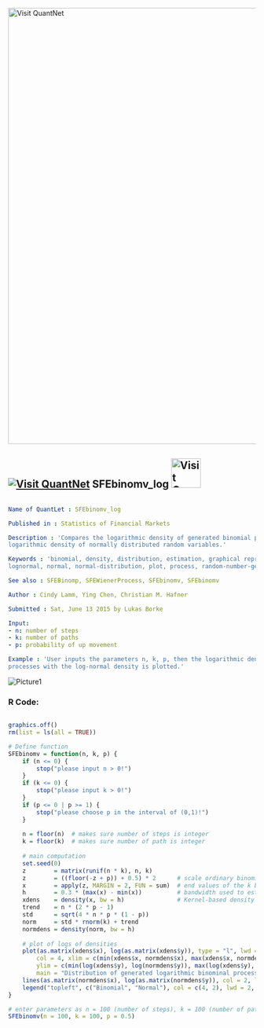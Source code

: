 
[<img src="https://github.com/QuantLet/Styleguide-and-FAQ/blob/master/pictures/banner.png" width="888" alt="Visit QuantNet">](http://quantlet.de/)

## [<img src="https://github.com/QuantLet/Styleguide-and-FAQ/blob/master/pictures/qloqo.png" alt="Visit QuantNet">](http://quantlet.de/) **SFEbinomv_log** [<img src="https://github.com/QuantLet/Styleguide-and-FAQ/blob/master/pictures/QN2.png" width="60" alt="Visit QuantNet 2.0">](http://quantlet.de/)

```yaml

Name of QuantLet : SFEbinomv_log

Published in : Statistics of Financial Markets

Description : 'Compares the logarithmic density of generated binomial processes with the
logarithmic density of normally distributed random variables.'

Keywords : 'binomial, density, distribution, estimation, graphical representation, kernel,
lognormal, normal, normal-distribution, plot, process, random-number-generation'

See also : SFEBinomp, SFEWienerProcess, SFEbinomv, SFEbinomv

Author : Cindy Lamm, Ying Chen, Christian M. Hafner

Submitted : Sat, June 13 2015 by Lukas Borke

Input: 
- n: number of steps
- k: number of paths
- p: probability of up movement

Example : 'User inputs the parameters n, k, p, then the logarithmic density of generated binomial
processes with the log-normal density is plotted.'

```

![Picture1](SFEbinomv_log-1.png)


### R Code:
```r

graphics.off()
rm(list = ls(all = TRUE))

# Define function
SFEbinomv = function(n, k, p) {
    if (n <= 0) {
        stop("please input n > 0!")
    }
    if (k <= 0) {
        stop("please input k > 0!")
    }
    if (p <= 0 | p >= 1) {
        stop("please choose p in the interval of (0,1)!")
    }
    
    n = floor(n)  # makes sure number of steps is integer
    k = floor(k)  # makes sure number of path is integer
    
    # main computation
    set.seed(0)
    z        = matrix(runif(n * k), n, k)
    z        = ((floor(-z + p)) + 0.5) * 2      # scale ordinary binomial processes
    x        = apply(z, MARGIN = 2, FUN = sum)  # end values of the k binomial processes
    h        = 0.3 * (max(x) - min(x))          # bandwidth used to estimate the density of end values
    xdens    = density(x, bw = h)               # Kernel-based density estimation with specified bandwidth
    trend    = n * (2 * p - 1)
    std      = sqrt(4 * n * p * (1 - p))
    norm     = std * rnorm(k) + trend
    normdens = density(norm, bw = h)
    
    # plot of logs of densities
    plot(as.matrix(xdens$x), log(as.matrix(xdens$y)), type = "l", lwd = 2, 
        col = 4, xlim = c(min(xdens$x, normdens$x), max(xdens$x, normdens$x)), 
        ylim = c(min(log(xdens$y), log(normdens$y)), max(log(xdens$y), log(normdens$y))), 
        main = "Distribution of generated logarithmic binominal processes")
    lines(as.matrix(normdens$x), log(as.matrix(normdens$y)), col = 2, lwd = 2, lty = 2)
    legend("topleft", c("Binomial", "Normal"), col = c(4, 2), lwd = 2, lty = 1:2)
}

# enter parameters as n = 100 (number of steps), k = 100 (number of paths), p = 0.5 (probability of up movement)
SFEbinomv(n = 100, k = 100, p = 0.5) 

```

